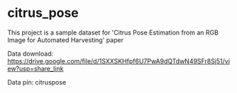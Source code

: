 # citrus_pose

This project is a sample dataset for 'Citrus Pose Estimation from an RGB Image for Automated Harvesting' paper

Data download: https://drive.google.com/file/d/1SXXSKHfpf6U7PwA9dQTdwN49SFr8Sj51/view?usp=share_link

Data pin: citruspose

